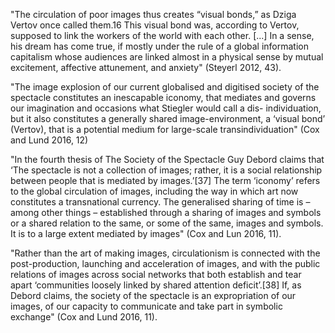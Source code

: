 "The circulation of poor images thus creates “visual bonds,” as Dziga Vertov once called them.16 This visual bond was, according to Vertov, supposed to link the workers of the world with each other. [...] In a sense, his dream has come true, if mostly under the rule of a global information capitalism whose audiences are linked almost in a physical sense by mutual excitement, affective attunement, and anxiety" (Steyerl 2012, 43). 

"The image explosion of our current globalised and digitised society of the spectacle constitutes an inescapable iconomy, that mediates and governs our imagination and occasions what Stiegler would call a dis- individuation, but it also constitutes a generally shared image-environment, a ‘visual bond’ (Vertov), that is a potential medium for large-scale transindividuation" (Cox and Lund 2016, 12)

"In the fourth thesis of The Society of the Spectacle Guy Debord claims that ‘The spectacle is not a collection of images; rather, it is a social relationship between people that is mediated by images.’[37] The term ‘iconomy’ refers to the global circulation of images, including the way in which art now constitutes a transnational currency. The generalised sharing of time is – among other things – established through a sharing of images and symbols or a shared relation to the same, or some of the same, images and symbols. It is to a large extent mediated by images" (Cox and Lun 2016, 11).

"Rather than the art of making images, circulationism is connected with the post-production, launching and acceleration of images, and with the public relations of images across social networks that both establish and tear apart ‘communities loosely linked by shared attention deficit’.[38] If, as Debord claims, the society of the spectacle is an expropriation of our images, of our capacity to communicate and take part in symbolic exchange" (Cox and Lund 2016, 11). 

